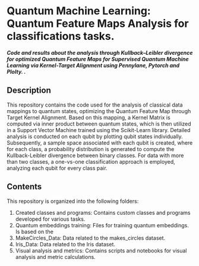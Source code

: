 # Quantum Machine Learning: Quantum Feature Maps Analysis for classifications tasks.

***Code and results about the analysis   through  Kullback–Leibler divergence for optimized Quantum Feature Maps for Supervised Quantum Machine Learning via Kernel-Target Alignment using Pennylane, Pytorch and Plolty.
.***

## Description

This repository contains the code used for the analysis of classical data mappings to quantum states, optimizing the Quantum Feature Map through Target Kernel Alignment. Based on this mapping, a Kernel Matrix is computed via inner product between quantum states, which is then utilized in a Support Vector Machine trained using the Scikit-Learn library. Detailed analysis is conducted on each qubit by plotting qubit states individually. Subsequently, a sample space associated with each qubit is created, where for each class, a probability distribution is generated to compute the Kullback-Leibler divergence between binary classes. For data with more than two classes, a one-vs-one classification approach is employed, analyzing each qubit for every class pair.




## Contents
This repository is organized into the following folders:

1. Created classes and programs: Contains custom classes and programs developed for various tasks. 
2. Quantum embeddings training: Files for training quantum embeddings. Is based on the 
3. MakeCircles_Data: Data related to the makes_circles dataset.
4. Iris_Data: Data related to the Iris dataset.
5. Visual analysis and metrics: Contains scripts and notebooks for visual analysis and metric calculations.


